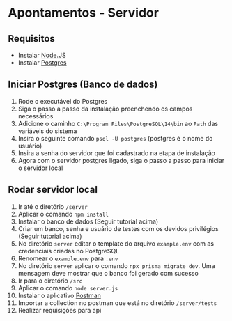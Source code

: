 # Apontamentos - Servidor

## Requisitos

- Instalar [Node.JS](https://nodejs.org/en/download/)
- Instalar [Postgres](https://www.enterprisedb.com/downloads/postgres-postgresql-downloads)

## Iniciar Postgres (Banco de dados)

1. Rode o executável do Postgres
2. Siga o passo a passo da instalação preenchendo os campos necessários
3. Adicione o caminho `C:\Program Files\PostgreSQL\14\bin` ao `Path` das variáveis do sistema
4. Insira o seguinte comando `psql -U postgres` (postgres é o nome do usuário)
5. Insira a senha do servidor que foi cadastrado na etapa de instalação
6. Agora com o servidor postgres ligado, siga o passo a passo para iniciar o servidor local

## Rodar servidor local

1.  Ir até o diretório `/server`
2.  Aplicar o comando  `npm install`
3.  Instalar o banco de dados (Seguir tutorial acima)
4.  Criar um banco, senha e usuário de testes com os devidos privilégios (Seguir tutorial acima)
5.  No diretório `server` editar o template do arquivo `example.env` com as credenciais criadas no PostgreSQL
6. Renomear o `example.env` para `.env`
7.  No diretório `server` aplicar o comando  `npx prisma migrate dev`. Uma mensagem deve mostrar que o banco foi gerado com sucesso
8.  Ir para o diretório `/src`
9.  Aplicar o comando `node server.js`
10.  Instalar o aplicativo [Postman](https://dl.pstmn.io/download/latest/win64)
11.  Importar a collection no postman que está no diretório `/server/tests`
12.  Realizar requisições para api

<!--stackedit_data:
eyJoaXN0b3J5IjpbNTgxNTM1ODI2LC0zNjkwODY5ODYsMTk2Mz
IxMjQwMCwtMTUxMzY3MDM2LC0yMTM0MDMzOTYwLDQ0NDc0MjM3
NCwxMzEzNTg2NzE0LC0xMjI3OTg2MDg0XX0=
-->